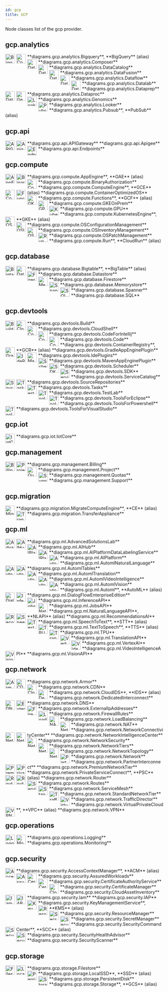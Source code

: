 ```yaml
---
id: gcp
title: GCP
---
```


Node classes list of the gcp provider.

## gcp.analytics


<img width="30" src="/img/resources/gcp/analytics/bigquery.png" alt="Bigquery" style="float: left; padding-right: 5px;" >
**diagrams.gcp.analytics.Bigquery**, **BigQuery** (alias)

<img width="30" src="/img/resources/gcp/analytics/composer.png" alt="Composer" style="float: left; padding-right: 5px;" >
**diagrams.gcp.analytics.Composer**

<img width="30" src="/img/resources/gcp/analytics/data-catalog.png" alt="DataCatalog" style="float: left; padding-right: 5px;" >
**diagrams.gcp.analytics.DataCatalog**

<img width="30" src="/img/resources/gcp/analytics/data-fusion.png" alt="DataFusion" style="float: left; padding-right: 5px;" >
**diagrams.gcp.analytics.DataFusion**

<img width="30" src="/img/resources/gcp/analytics/dataflow.png" alt="Dataflow" style="float: left; padding-right: 5px;" >
**diagrams.gcp.analytics.Dataflow**

<img width="30" src="/img/resources/gcp/analytics/datalab.png" alt="Datalab" style="float: left; padding-right: 5px;" >
**diagrams.gcp.analytics.Datalab**

<img width="30" src="/img/resources/gcp/analytics/dataprep.png" alt="Dataprep" style="float: left; padding-right: 5px;" >
**diagrams.gcp.analytics.Dataprep**

<img width="30" src="/img/resources/gcp/analytics/dataproc.png" alt="Dataproc" style="float: left; padding-right: 5px;" >
**diagrams.gcp.analytics.Dataproc**

<img width="30" src="/img/resources/gcp/analytics/genomics.png" alt="Genomics" style="float: left; padding-right: 5px;" >
**diagrams.gcp.analytics.Genomics**

<img width="30" src="/img/resources/gcp/analytics/looker.png" alt="Looker" style="float: left; padding-right: 5px;" >
**diagrams.gcp.analytics.Looker**

<img width="30" src="/img/resources/gcp/analytics/pubsub.png" alt="Pubsub" style="float: left; padding-right: 5px;" >
**diagrams.gcp.analytics.Pubsub**, **PubSub** (alias)

## gcp.api


<img width="30" src="/img/resources/gcp/api/api-gateway.png" alt="APIGateway" style="float: left; padding-right: 5px;" >
**diagrams.gcp.api.APIGateway**

<img width="30" src="/img/resources/gcp/api/apigee.png" alt="Apigee" style="float: left; padding-right: 5px;" >
**diagrams.gcp.api.Apigee**

<img width="30" src="/img/resources/gcp/api/endpoints.png" alt="Endpoints" style="float: left; padding-right: 5px;" >
**diagrams.gcp.api.Endpoints**

## gcp.compute


<img width="30" src="/img/resources/gcp/compute/app-engine.png" alt="AppEngine" style="float: left; padding-right: 5px;" >
**diagrams.gcp.compute.AppEngine**, **GAE** (alias)

<img width="30" src="/img/resources/gcp/compute/binary-authorization.png" alt="BinaryAuthorization" style="float: left; padding-right: 5px;" >
**diagrams.gcp.compute.BinaryAuthorization**

<img width="30" src="/img/resources/gcp/compute/compute-engine.png" alt="ComputeEngine" style="float: left; padding-right: 5px;" >
**diagrams.gcp.compute.ComputeEngine**, **GCE** (alias)

<img width="30" src="/img/resources/gcp/compute/container-optimized-os.png" alt="ContainerOptimizedOS" style="float: left; padding-right: 5px;" >
**diagrams.gcp.compute.ContainerOptimizedOS**

<img width="30" src="/img/resources/gcp/compute/functions.png" alt="Functions" style="float: left; padding-right: 5px;" >
**diagrams.gcp.compute.Functions**, **GCF** (alias)

<img width="30" src="/img/resources/gcp/compute/gke-on-prem.png" alt="GKEOnPrem" style="float: left; padding-right: 5px;" >
**diagrams.gcp.compute.GKEOnPrem**

<img width="30" src="/img/resources/gcp/compute/gpu.png" alt="GPU" style="float: left; padding-right: 5px;" >
**diagrams.gcp.compute.GPU**

<img width="30" src="/img/resources/gcp/compute/kubernetes-engine.png" alt="KubernetesEngine" style="float: left; padding-right: 5px;" >
**diagrams.gcp.compute.KubernetesEngine**, **GKE** (alias)

<img width="30" src="/img/resources/gcp/compute/os-configuration-management.png" alt="OSConfigurationManagement" style="float: left; padding-right: 5px;" >
**diagrams.gcp.compute.OSConfigurationManagement**

<img width="30" src="/img/resources/gcp/compute/os-inventory-management.png" alt="OSInventoryManagement" style="float: left; padding-right: 5px;" >
**diagrams.gcp.compute.OSInventoryManagement**

<img width="30" src="/img/resources/gcp/compute/os-patch-management.png" alt="OSPatchManagement" style="float: left; padding-right: 5px;" >
**diagrams.gcp.compute.OSPatchManagement**

<img width="30" src="/img/resources/gcp/compute/run.png" alt="Run" style="float: left; padding-right: 5px;" >
**diagrams.gcp.compute.Run**, **CloudRun** (alias)

## gcp.database


<img width="30" src="/img/resources/gcp/database/bigtable.png" alt="Bigtable" style="float: left; padding-right: 5px;" >
**diagrams.gcp.database.Bigtable**, **BigTable** (alias)

<img width="30" src="/img/resources/gcp/database/datastore.png" alt="Datastore" style="float: left; padding-right: 5px;" >
**diagrams.gcp.database.Datastore**

<img width="30" src="/img/resources/gcp/database/firestore.png" alt="Firestore" style="float: left; padding-right: 5px;" >
**diagrams.gcp.database.Firestore**

<img width="30" src="/img/resources/gcp/database/memorystore.png" alt="Memorystore" style="float: left; padding-right: 5px;" >
**diagrams.gcp.database.Memorystore**

<img width="30" src="/img/resources/gcp/database/spanner.png" alt="Spanner" style="float: left; padding-right: 5px;" >
**diagrams.gcp.database.Spanner**

<img width="30" src="/img/resources/gcp/database/sql.png" alt="SQL" style="float: left; padding-right: 5px;" >
**diagrams.gcp.database.SQL**

## gcp.devtools


<img width="30" src="/img/resources/gcp/devtools/build.png" alt="Build" style="float: left; padding-right: 5px;" >
**diagrams.gcp.devtools.Build**

<img width="30" src="/img/resources/gcp/devtools/cloud-shell.png" alt="CloudShell" style="float: left; padding-right: 5px;" >
**diagrams.gcp.devtools.CloudShell**

<img width="30" src="/img/resources/gcp/devtools/code-for-intellij.png" alt="CodeForIntellij" style="float: left; padding-right: 5px;" >
**diagrams.gcp.devtools.CodeForIntellij**

<img width="30" src="/img/resources/gcp/devtools/code.png" alt="Code" style="float: left; padding-right: 5px;" >
**diagrams.gcp.devtools.Code**

<img width="30" src="/img/resources/gcp/devtools/container-registry.png" alt="ContainerRegistry" style="float: left; padding-right: 5px;" >
**diagrams.gcp.devtools.ContainerRegistry**, **GCR** (alias)

<img width="30" src="/img/resources/gcp/devtools/gradle-app-engine-plugin.png" alt="GradleAppEnginePlugin" style="float: left; padding-right: 5px;" >
**diagrams.gcp.devtools.GradleAppEnginePlugin**

<img width="30" src="/img/resources/gcp/devtools/ide-plugins.png" alt="IdePlugins" style="float: left; padding-right: 5px;" >
**diagrams.gcp.devtools.IdePlugins**

<img width="30" src="/img/resources/gcp/devtools/maven-app-engine-plugin.png" alt="MavenAppEnginePlugin" style="float: left; padding-right: 5px;" >
**diagrams.gcp.devtools.MavenAppEnginePlugin**

<img width="30" src="/img/resources/gcp/devtools/scheduler.png" alt="Scheduler" style="float: left; padding-right: 5px;" >
**diagrams.gcp.devtools.Scheduler**

<img width="30" src="/img/resources/gcp/devtools/sdk.png" alt="SDK" style="float: left; padding-right: 5px;" >
**diagrams.gcp.devtools.SDK**

<img width="30" src="/img/resources/gcp/devtools/service-catalog.png" alt="ServiceCatalog" style="float: left; padding-right: 5px;" >
**diagrams.gcp.devtools.ServiceCatalog**

<img width="30" src="/img/resources/gcp/devtools/source-repositories.png" alt="SourceRepositories" style="float: left; padding-right: 5px;" >
**diagrams.gcp.devtools.SourceRepositories**

<img width="30" src="/img/resources/gcp/devtools/tasks.png" alt="Tasks" style="float: left; padding-right: 5px;" >
**diagrams.gcp.devtools.Tasks**

<img width="30" src="/img/resources/gcp/devtools/test-lab.png" alt="TestLab" style="float: left; padding-right: 5px;" >
**diagrams.gcp.devtools.TestLab**

<img width="30" src="/img/resources/gcp/devtools/tools-for-eclipse.png" alt="ToolsForEclipse" style="float: left; padding-right: 5px;" >
**diagrams.gcp.devtools.ToolsForEclipse**

<img width="30" src="/img/resources/gcp/devtools/tools-for-powershell.png" alt="ToolsForPowershell" style="float: left; padding-right: 5px;" >
**diagrams.gcp.devtools.ToolsForPowershell**

<img width="30" src="/img/resources/gcp/devtools/tools-for-visual-studio.png" alt="ToolsForVisualStudio" style="float: left; padding-right: 5px;" >
**diagrams.gcp.devtools.ToolsForVisualStudio**

## gcp.iot


<img width="30" src="/img/resources/gcp/iot/iot-core.png" alt="IotCore" style="float: left; padding-right: 5px;" >
**diagrams.gcp.iot.IotCore**

## gcp.management


<img width="30" src="/img/resources/gcp/management/billing.png" alt="Billing" style="float: left; padding-right: 5px;" >
**diagrams.gcp.management.Billing**

<img width="30" src="/img/resources/gcp/management/project.png" alt="Project" style="float: left; padding-right: 5px;" >
**diagrams.gcp.management.Project**

<img width="30" src="/img/resources/gcp/management/quotas.png" alt="Quotas" style="float: left; padding-right: 5px;" >
**diagrams.gcp.management.Quotas**

<img width="30" src="/img/resources/gcp/management/support.png" alt="Support" style="float: left; padding-right: 5px;" >
**diagrams.gcp.management.Support**

## gcp.migration


<img width="30" src="/img/resources/gcp/migration/migrate-compute-engine.png" alt="MigrateComputeEngine" style="float: left; padding-right: 5px;" >
**diagrams.gcp.migration.MigrateComputeEngine**, **CE** (alias)

<img width="30" src="/img/resources/gcp/migration/transfer-appliance.png" alt="TransferAppliance" style="float: left; padding-right: 5px;" >
**diagrams.gcp.migration.TransferAppliance**

## gcp.ml


<img width="30" src="/img/resources/gcp/ml/advanced-solutions-lab.png" alt="AdvancedSolutionsLab" style="float: left; padding-right: 5px;" >
**diagrams.gcp.ml.AdvancedSolutionsLab**

<img width="30" src="/img/resources/gcp/ml/ai-hub.png" alt="AIHub" style="float: left; padding-right: 5px;" >
**diagrams.gcp.ml.AIHub**

<img width="30" src="/img/resources/gcp/ml/ai-platform-data-labeling-service.png" alt="AIPlatformDataLabelingService" style="float: left; padding-right: 5px;" >
**diagrams.gcp.ml.AIPlatformDataLabelingService**

<img width="30" src="/img/resources/gcp/ml/ai-platform.png" alt="AIPlatform" style="float: left; padding-right: 5px;" >
**diagrams.gcp.ml.AIPlatform**

<img width="30" src="/img/resources/gcp/ml/automl-natural-language.png" alt="AutomlNaturalLanguage" style="float: left; padding-right: 5px;" >
**diagrams.gcp.ml.AutomlNaturalLanguage**

<img width="30" src="/img/resources/gcp/ml/automl-tables.png" alt="AutomlTables" style="float: left; padding-right: 5px;" >
**diagrams.gcp.ml.AutomlTables**

<img width="30" src="/img/resources/gcp/ml/automl-translation.png" alt="AutomlTranslation" style="float: left; padding-right: 5px;" >
**diagrams.gcp.ml.AutomlTranslation**

<img width="30" src="/img/resources/gcp/ml/automl-video-intelligence.png" alt="AutomlVideoIntelligence" style="float: left; padding-right: 5px;" >
**diagrams.gcp.ml.AutomlVideoIntelligence**

<img width="30" src="/img/resources/gcp/ml/automl-vision.png" alt="AutomlVision" style="float: left; padding-right: 5px;" >
**diagrams.gcp.ml.AutomlVision**

<img width="30" src="/img/resources/gcp/ml/automl.png" alt="Automl" style="float: left; padding-right: 5px;" >
**diagrams.gcp.ml.Automl**, **AutoML** (alias)

<img width="30" src="/img/resources/gcp/ml/dialog-flow-enterprise-edition.png" alt="DialogFlowEnterpriseEdition" style="float: left; padding-right: 5px;" >
**diagrams.gcp.ml.DialogFlowEnterpriseEdition**

<img width="30" src="/img/resources/gcp/ml/inference-api.png" alt="InferenceAPI" style="float: left; padding-right: 5px;" >
**diagrams.gcp.ml.InferenceAPI**

<img width="30" src="/img/resources/gcp/ml/jobs-api.png" alt="JobsAPI" style="float: left; padding-right: 5px;" >
**diagrams.gcp.ml.JobsAPI**

<img width="30" src="/img/resources/gcp/ml/natural-language-api.png" alt="NaturalLanguageAPI" style="float: left; padding-right: 5px;" >
**diagrams.gcp.ml.NaturalLanguageAPI**, **NLAPI** (alias)

<img width="30" src="/img/resources/gcp/ml/recommendations-ai.png" alt="RecommendationsAI" style="float: left; padding-right: 5px;" >
**diagrams.gcp.ml.RecommendationsAI**

<img width="30" src="/img/resources/gcp/ml/speech-to-text.png" alt="SpeechToText" style="float: left; padding-right: 5px;" >
**diagrams.gcp.ml.SpeechToText**, **STT** (alias)

<img width="30" src="/img/resources/gcp/ml/text-to-speech.png" alt="TextToSpeech" style="float: left; padding-right: 5px;" >
**diagrams.gcp.ml.TextToSpeech**, **TTS** (alias)

<img width="30" src="/img/resources/gcp/ml/tpu.png" alt="TPU" style="float: left; padding-right: 5px;" >
**diagrams.gcp.ml.TPU**

<img width="30" src="/img/resources/gcp/ml/translation-api.png" alt="TranslationAPI" style="float: left; padding-right: 5px;" >
**diagrams.gcp.ml.TranslationAPI**

<img width="30" src="/img/resources/gcp/ml/vertex-ai.png" alt="VertexAI" style="float: left; padding-right: 5px;" >
**diagrams.gcp.ml.VertexAI**

<img width="30" src="/img/resources/gcp/ml/video-intelligence-api.png" alt="VideoIntelligenceAPI" style="float: left; padding-right: 5px;" >
**diagrams.gcp.ml.VideoIntelligenceAPI**

<img width="30" src="/img/resources/gcp/ml/vision-api.png" alt="VisionAPI" style="float: left; padding-right: 5px;" >
**diagrams.gcp.ml.VisionAPI**

## gcp.network


<img width="30" src="/img/resources/gcp/network/armor.png" alt="Armor" style="float: left; padding-right: 5px;" >
**diagrams.gcp.network.Armor**

<img width="30" src="/img/resources/gcp/network/cdn.png" alt="CDN" style="float: left; padding-right: 5px;" >
**diagrams.gcp.network.CDN**

<img width="30" src="/img/resources/gcp/network/cloud-ids.png" alt="CloudIDS" style="float: left; padding-right: 5px;" >
**diagrams.gcp.network.CloudIDS**, **IDS** (alias)

<img width="30" src="/img/resources/gcp/network/dedicated-interconnect.png" alt="DedicatedInterconnect" style="float: left; padding-right: 5px;" >
**diagrams.gcp.network.DedicatedInterconnect**

<img width="30" src="/img/resources/gcp/network/dns.png" alt="DNS" style="float: left; padding-right: 5px;" >
**diagrams.gcp.network.DNS**

<img width="30" src="/img/resources/gcp/network/external-ip-addresses.png" alt="ExternalIpAddresses" style="float: left; padding-right: 5px;" >
**diagrams.gcp.network.ExternalIpAddresses**

<img width="30" src="/img/resources/gcp/network/firewall-rules.png" alt="FirewallRules" style="float: left; padding-right: 5px;" >
**diagrams.gcp.network.FirewallRules**

<img width="30" src="/img/resources/gcp/network/load-balancing.png" alt="LoadBalancing" style="float: left; padding-right: 5px;" >
**diagrams.gcp.network.LoadBalancing**

<img width="30" src="/img/resources/gcp/network/nat.png" alt="NAT" style="float: left; padding-right: 5px;" >
**diagrams.gcp.network.NAT**

<img width="30" src="/img/resources/gcp/network/network-connectivity-center.png" alt="NetworkConnectivityCenter" style="float: left; padding-right: 5px;" >
**diagrams.gcp.network.NetworkConnectivityCenter**

<img width="30" src="/img/resources/gcp/network/network-intelligence-center.png" alt="NetworkIntelligenceCenter" style="float: left; padding-right: 5px;" >
**diagrams.gcp.network.NetworkIntelligenceCenter**

<img width="30" src="/img/resources/gcp/network/network-security.png" alt="NetworkSecurity" style="float: left; padding-right: 5px;" >
**diagrams.gcp.network.NetworkSecurity**

<img width="30" src="/img/resources/gcp/network/network-tiers.png" alt="NetworkTiers" style="float: left; padding-right: 5px;" >
**diagrams.gcp.network.NetworkTiers**

<img width="30" src="/img/resources/gcp/network/network-topology.png" alt="NetworkTopology" style="float: left; padding-right: 5px;" >
**diagrams.gcp.network.NetworkTopology**

<img width="30" src="/img/resources/gcp/network/network.png" alt="Network" style="float: left; padding-right: 5px;" >
**diagrams.gcp.network.Network**

<img width="30" src="/img/resources/gcp/network/partner-interconnect.png" alt="PartnerInterconnect" style="float: left; padding-right: 5px;" >
**diagrams.gcp.network.PartnerInterconnect**

<img width="30" src="/img/resources/gcp/network/premium-network-tier.png" alt="PremiumNetworkTier" style="float: left; padding-right: 5px;" >
**diagrams.gcp.network.PremiumNetworkTier**

<img width="30" src="/img/resources/gcp/network/private-service-connect.png" alt="PrivateServiceConnect" style="float: left; padding-right: 5px;" >
**diagrams.gcp.network.PrivateServiceConnect**, **PSC** (alias)

<img width="30" src="/img/resources/gcp/network/router.png" alt="Router" style="float: left; padding-right: 5px;" >
**diagrams.gcp.network.Router**

<img width="30" src="/img/resources/gcp/network/routes.png" alt="Routes" style="float: left; padding-right: 5px;" >
**diagrams.gcp.network.Routes**

<img width="30" src="/img/resources/gcp/network/service-mesh.png" alt="ServiceMesh" style="float: left; padding-right: 5px;" >
**diagrams.gcp.network.ServiceMesh**

<img width="30" src="/img/resources/gcp/network/standard-network-tier.png" alt="StandardNetworkTier" style="float: left; padding-right: 5px;" >
**diagrams.gcp.network.StandardNetworkTier**

<img width="30" src="/img/resources/gcp/network/traffic-director.png" alt="TrafficDirector" style="float: left; padding-right: 5px;" >
**diagrams.gcp.network.TrafficDirector**

<img width="30" src="/img/resources/gcp/network/virtual-private-cloud.png" alt="VirtualPrivateCloud" style="float: left; padding-right: 5px;" >
**diagrams.gcp.network.VirtualPrivateCloud**, **VPC** (alias)

<img width="30" src="/img/resources/gcp/network/vpn.png" alt="VPN" style="float: left; padding-right: 5px;" >
**diagrams.gcp.network.VPN**

## gcp.operations


<img width="30" src="/img/resources/gcp/operations/logging.png" alt="Logging" style="float: left; padding-right: 5px;" >
**diagrams.gcp.operations.Logging**

<img width="30" src="/img/resources/gcp/operations/monitoring.png" alt="Monitoring" style="float: left; padding-right: 5px;" >
**diagrams.gcp.operations.Monitoring**

## gcp.security


<img width="30" src="/img/resources/gcp/security/access-context-manager.png" alt="AccessContextManager" style="float: left; padding-right: 5px;" >
**diagrams.gcp.security.AccessContextManager**, **ACM** (alias)

<img width="30" src="/img/resources/gcp/security/assured-workloads.png" alt="AssuredWorkloads" style="float: left; padding-right: 5px;" >
**diagrams.gcp.security.AssuredWorkloads**

<img width="30" src="/img/resources/gcp/security/certificate-authority-service.png" alt="CertificateAuthorityService" style="float: left; padding-right: 5px;" >
**diagrams.gcp.security.CertificateAuthorityService**

<img width="30" src="/img/resources/gcp/security/certificate-manager.png" alt="CertificateManager" style="float: left; padding-right: 5px;" >
**diagrams.gcp.security.CertificateManager**

<img width="30" src="/img/resources/gcp/security/cloud-asset-inventory.png" alt="CloudAssetInventory" style="float: left; padding-right: 5px;" >
**diagrams.gcp.security.CloudAssetInventory**

<img width="30" src="/img/resources/gcp/security/iam.png" alt="Iam" style="float: left; padding-right: 5px;" >
**diagrams.gcp.security.Iam**

<img width="30" src="/img/resources/gcp/security/iap.png" alt="IAP" style="float: left; padding-right: 5px;" >
**diagrams.gcp.security.IAP**

<img width="30" src="/img/resources/gcp/security/key-management-service.png" alt="KeyManagementService" style="float: left; padding-right: 5px;" >
**diagrams.gcp.security.KeyManagementService**, **KMS** (alias)

<img width="30" src="/img/resources/gcp/security/resource-manager.png" alt="ResourceManager" style="float: left; padding-right: 5px;" >
**diagrams.gcp.security.ResourceManager**

<img width="30" src="/img/resources/gcp/security/secret-manager.png" alt="SecretManager" style="float: left; padding-right: 5px;" >
**diagrams.gcp.security.SecretManager**

<img width="30" src="/img/resources/gcp/security/security-command-center.png" alt="SecurityCommandCenter" style="float: left; padding-right: 5px;" >
**diagrams.gcp.security.SecurityCommandCenter**, **SCC** (alias)

<img width="30" src="/img/resources/gcp/security/security-health-advisor.png" alt="SecurityHealthAdvisor" style="float: left; padding-right: 5px;" >
**diagrams.gcp.security.SecurityHealthAdvisor**

<img width="30" src="/img/resources/gcp/security/security-scanner.png" alt="SecurityScanner" style="float: left; padding-right: 5px;" >
**diagrams.gcp.security.SecurityScanner**

## gcp.storage


<img width="30" src="/img/resources/gcp/storage/filestore.png" alt="Filestore" style="float: left; padding-right: 5px;" >
**diagrams.gcp.storage.Filestore**

<img width="30" src="/img/resources/gcp/storage/local-ssd.png" alt="LocalSSD" style="float: left; padding-right: 5px;" >
**diagrams.gcp.storage.LocalSSD**, **SSD** (alias)

<img width="30" src="/img/resources/gcp/storage/persistent-disk.png" alt="PersistentDisk" style="float: left; padding-right: 5px;" >
**diagrams.gcp.storage.PersistentDisk**

<img width="30" src="/img/resources/gcp/storage/storage.png" alt="Storage" style="float: left; padding-right: 5px;" >
**diagrams.gcp.storage.Storage**, **GCS** (alias)
